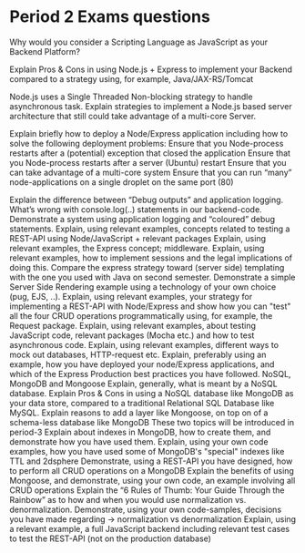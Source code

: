 # Period 2 Exams questions

Why would you consider a Scripting Language as JavaScript as your Backend Platform?

Explain Pros & Cons in using Node.js + Express to implement your Backend compared to a strategy using, for example, Java/JAX-RS/Tomcat

Node.js uses a Single Threaded Non-blocking strategy to handle asynchronous task. Explain strategies to implement a Node.js based server architecture that still could take advantage of a multi-core Server.

Explain briefly how to deploy a Node/Express application including how to solve the following deployment problems:
      Ensure that you Node-process restarts after a (potential) exception that closed the application
      Ensure that you Node-process restarts after a server (Ubuntu) restart
      Ensure that you can take advantage of a multi-core system
      Ensure that you can run “many” node-applications on a single droplet on the same port (80)


Explain the difference between “Debug outputs” and application logging. What’s wrong with console.log(..) statements in our backend-code.
Demonstrate a system using application logging and       “coloured” debug statements.
Explain, using relevant examples, concepts related to testing a REST-API using Node/JavaScript + relevant packages 
Explain, using relevant examples, the Express concept; middleware.
      Explain, using relevant examples, how to implement sessions and the legal implications of doing this.
Compare the express strategy toward (server side) templating with the one you used with Java on second semester.
Demonstrate a simple Server Side Rendering example using a technology of your own choice (pug, EJS, ..).
Explain, using relevant examples, your strategy for implementing a REST-API with Node/Express and show how you can "test" all the four CRUD operations programmatically using, for example, the Request package.
Explain, using relevant examples, about testing JavaScript code, relevant packages (Mocha etc.) and how to test asynchronous code.
      Explain, using relevant examples, different ways to mock out databases, HTTP-request etc.
Explain, preferably using an example, how you have deployed your node/Express applications, and which of the Express Production best practices you have followed.
NoSQL, MongoDB and Mongoose
Explain, generally, what is meant by a NoSQL database.
Explain Pros & Cons in using a NoSQL database like MongoDB as your data store, compared to a traditional Relational SQL Database like MySQL.
Explain reasons to add a layer like Mongoose, on top on of a schema-less database like MongoDB
These two topics will be introduced in period-3
Explain about indexes in MongoDB, how to create them, and demonstrate how you have used them.
Explain, using your own code examples, how you have used some of MongoDB's "special" indexes like TTL and 2dsphere
Demonstrate, using a REST-API you have designed, how to perform all CRUD operations on a MongoDB
Explain the benefits of using Mongoose, and demonstrate, using your own code, an example involving all CRUD operations
Explain the “6 Rules of Thumb: Your Guide Through the Rainbow” as to how and when you would use normalization vs. denormalization.
Demonstrate, using your own code-samples, decisions you have made regarding → normalization vs denormalization 
Explain, using a relevant example, a full JavaScript backend including relevant test cases to test the REST-API (not on the production database)
